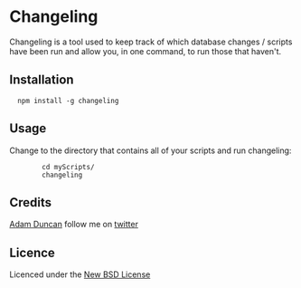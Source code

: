 # Changeling

Changeling is a tool used to keep track of which database changes / scripts have been run and allow you, in one command, to run those that haven't.

## Installation

      npm install -g changeling

## Usage

Change to the directory that contains all of your scripts and run changeling:

			cd myScripts/
			changeling

## Credits
[Adam Duncan](https://github.com/aduncan88/) follow me on [twitter](http://twitter.com/ajduncan88)

## Licence
Licenced under the [New BSD License](http://opensource.org/licenses/bsd-license.php)
